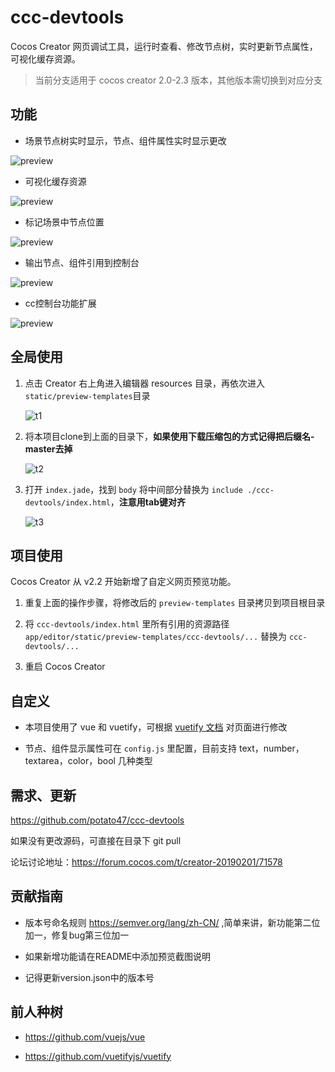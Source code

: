 # ccc-devtools
Cocos Creator 网页调试工具，运行时查看、修改节点树，实时更新节点属性，可视化缓存资源。

> 当前分支适用于 cocos creator 2.0-2.3 版本，其他版本需切换到对应分支

## 功能

- 场景节点树实时显示，节点、组件属性实时显示更改

![preview](./screenshots/preview1.gif)

- 可视化缓存资源

![preview](./screenshots/preview2.png)

- 标记场景中节点位置

![preview](./screenshots/preview3.png)

- 输出节点、组件引用到控制台

![preview](./screenshots/preview4.png)

- cc控制台功能扩展

![preview](./screenshots/preview5.png)

## 全局使用

1. 点击 Creator 右上角进入编辑器 resources 目录，再依次进入`static/preview-templates`目录

   ![t1](./screenshots/t1.png)

2. 将本项目clone到上面的目录下，**如果使用下载压缩包的方式记得把后缀名-master去掉**

   ![t2](./screenshots/t2.png)

3. 打开 `index.jade`，找到 `body` 将中间部分替换为 `include ./ccc-devtools/index.html`，**注意用tab键对齐**

   ![t3](./screenshots/t3.png)

## 项目使用

Cocos Creator 从 v2.2 开始新增了自定义网页预览功能。

1. 重复上面的操作步骤，将修改后的 `preview-templates` 目录拷贝到项目根目录

2. 将 `ccc-devtools/index.html` 里所有引用的资源路径 `app/editor/static/preview-templates/ccc-devtools/...` 替换为 `ccc-devtools/...`

3. 重启 Cocos Creator

## 自定义

- 本项目使用了 vue 和 vuetify，可根据 [vuetify 文档](https://vuetifyjs.com/en/getting-started/quick-start/) 对页面进行修改

- 节点、组件显示属性可在 `config.js` 里配置，目前支持 text，number，textarea，color，bool 几种类型

## 需求、更新

https://github.com/potato47/ccc-devtools

如果没有更改源码，可直接在目录下 git pull

论坛讨论地址：https://forum.cocos.com/t/creator-20190201/71578

## 贡献指南

- 版本号命名规则 https://semver.org/lang/zh-CN/ ,简单来讲，新功能第二位加一，修复bug第三位加一

- 如果新增功能请在README中添加预览截图说明

- 记得更新version.json中的版本号

## 前人种树

- https://github.com/vuejs/vue

- https://github.com/vuetifyjs/vuetify
